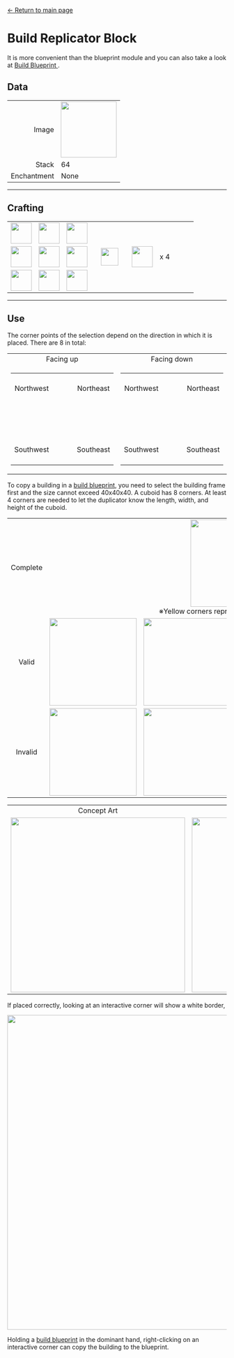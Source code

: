 [← Return to main page](../)
# Build Replicator Block
It is more convenient than the blueprint module and you can also take a look at [ Build Blueprint ](build_blueprint.md).

## Data
<table>
    <tr><td align="end">Image</td><td><img src="https://i.imgur.com/gs5l20b.png" width="128"/></td></tr>
    <tr><td align="end">Stack</td><td>64</td></tr>
    <tr><td align="end">Enchantment</td><td>None</td></tr>
</table>

---

## Crafting
<table>
    <tr><td><img src="https://i.imgur.com/ip72f4t.png" width="48"/></td><td><img src="https://i.imgur.com/ip72f4t.png" width="48"/></td><td><img src="https://i.imgur.com/ip72f4t.png" width="48"/></td><td colspan="3"></td></tr>
    <tr><td><img src="https://i.imgur.com/ip72f4t.png" width="48"/></td><td><img src="https://i.imgur.com/IWZz8YM.png" width="48"/></td><td><img src="https://i.imgur.com/ip72f4t.png" width="48"/></td><td width="70" align="center"><img src="https://i.imgur.com/VE0KqIE.png" width="40"/></td><td><img src="https://i.imgur.com/gs5l20b.png" width="48"/></td><td width="70">x 4</td></tr>
    <tr><td><img src="https://i.imgur.com/ip72f4t.png" width="48"/></td><td><img src="https://i.imgur.com/ip72f4t.png" width="48"/></td><td><img src="https://i.imgur.com/ip72f4t.png" width="48"/></td><td colspan="3"></td></tr>
</table>

---

## Use
The corner points of the selection depend on the direction in which it is placed. There are 8 in total:

<table>
    <tr><td align="center">Facing up</td><td align="center">Facing down</td></tr>
    <tr>
        <td>
            <table>
                <tr><td align="center" width="70" height="70">Northwest</td><td align="center" width="70" height="70"></td><td align="center" width="70" height="70">Northeast</td></tr>
                <tr><td align="center" width="70" height="70"></td><td align="center" width="70" height="70"></td><td align="center" width="70" height="70"></td></tr>
                <tr><td align="center" width="70" height="70">Southwest</td><td align="center" width="70" height="70"></td><td align="center" width="70" height="70">Southeast</td></tr>
            </table>
        </td>
        <td>
            <table>
                <tr><td align="center" width="70" height="70">Northwest</td><td align="center" width="70" height="70"></td><td align="center" width="70" height="70">Northeast</td></tr>
                <tr><td align="center" width="70" height="70"></td><td align="center" width="70" height="70"></td><td align="center" width="70" height="70"></td></tr>
                <tr><td align="center" width="70" height="70">Southwest</td><td align="center" width="70" height="70"></td><td align="center" width="70" height="70">Southeast</td></tr>
            </table>
        </td>
    </tr>
</table>

To copy a building in a [build blueprint](build_blueprint.md), you need to select the building frame first and the size cannot exceed 40x40x40.
A cuboid has 8 corners. At least 4 corners are needed to let the duplicator know the length, width, and height of the cuboid.

<table>
         <tr><td align="center">Complete</td><td colspan="4" align="center"><img src="https://i.imgur.com/tAiFpvW.png" width="200"/><br/>※Yellow corners represent interactive corners</td></tr>
         <tr><td align="center">Valid</td><td><img src="https://i.imgur.com/eSNuasK.png" width="200"/></td><td><img src="https://i.imgur.com/uBRIJ2Z.png" width="200"/></td><td><img src="https://i.imgur.com/oZw4Bf7.png" width="200"/></td><td><img src="https://i.imgur.com/BBhxgug.png" width="200"/></td></tr>
         <tr><td align="center">Invalid</td><td><img src="https://i.imgur.com/Jbjb360.png" width="200"/></td><td><img src="https://i.imgur.com/psfXQyP.png" width="200"/></td><td><img src="https://i.imgur.com/egf7uuW.png" width="200"/></td><td><img src="https://i.imgur.com/8zyFdhi.png" width="200"/></td></tr>
</table>

<table>
    <tr><td align="center">Concept Art</td><td align="center">In-Game</td></tr>
    <tr><td><img src="https://i.imgur.com/eSNuasK.png" width="400"/></td><td><img src="https://i.imgur.com/JngGfRt.png" width="400"/></td></tr>
</table>

If placed correctly, looking at an interactive corner will show a white border,  

<img src="https://i.imgur.com/6Fmk6E3.png" width="720"/>

Holding a [build blueprint](build_blueprint.md) in the dominant hand, right-clicking on an interactive corner can copy the building to the blueprint.
